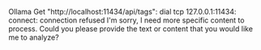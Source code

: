 Ollama Get "http://localhost:11434/api/tags": dial tcp 127.0.0.1:11434: connect: connection refused
I'm sorry, I need more specific content to process. Could you please provide the text or content that you would like me to analyze?
